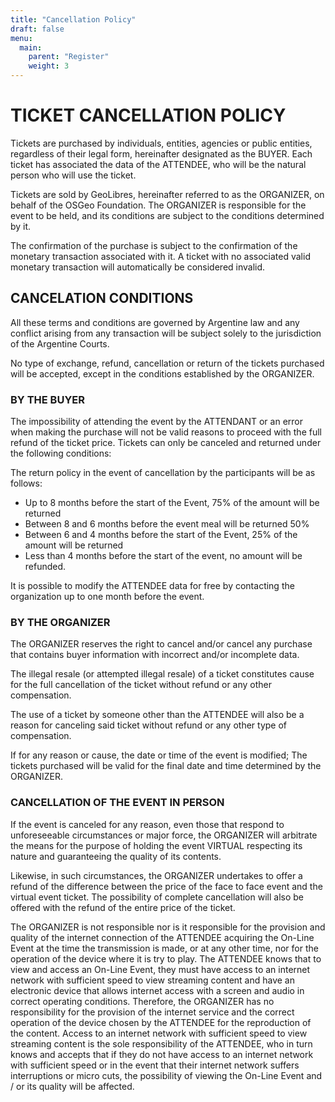 ```yaml
---
title: "Cancellation Policy"
draft: false
menu:
  main:
    parent: "Register"
    weight: 3
---
```


# TICKET CANCELLATION POLICY

Tickets are purchased by individuals, entities, agencies or public entities, regardless of their legal form, hereinafter designated as the BUYER. Each ticket has associated the data of the ATTENDEE, who will be the natural person who will use the ticket.

Tickets are sold by GeoLibres, hereinafter referred to as the ORGANIZER, on behalf of the OSGeo Foundation. The ORGANIZER is responsible for the event to be held, and its conditions are subject to the conditions determined by it.

The confirmation of the purchase is subject to the confirmation of the monetary transaction associated with it. A ticket with no associated valid monetary transaction will automatically be considered invalid.

## CANCELATION CONDITIONS

All these terms and conditions are governed by Argentine law and any conflict arising from any transaction will be subject solely to the jurisdiction of the Argentine Courts.

No type of exchange, refund, cancellation or return of the tickets purchased will be accepted, except in the conditions established by the ORGANIZER.

### BY THE BUYER

The impossibility of attending the event by the ATTENDANT or an error when making the purchase will not be valid reasons to proceed with the full refund of the ticket price. Tickets can only be canceled and returned under the following conditions:

The return policy in the event of cancellation by the participants will be as follows:

 * Up to 8 months before the start of the Event, 75% of the amount will be returned
 * Between 8 and 6 months before the event meal will be returned 50%
 * Between 6 and 4 months before the start of the Event, 25% of the amount will be returned
 * Less than 4 months before the start of the event, no amount will be refunded.

It is possible to modify the ATTENDEE data for free by contacting the organization up to one month before the event.

### BY THE ORGANIZER

The ORGANIZER reserves the right to cancel and/or cancel any purchase that contains buyer information with incorrect and/or incomplete data.

The illegal resale (or attempted illegal resale) of a ticket constitutes cause for the full cancellation of the ticket without refund or any other compensation.

The use of a ticket by someone other than the ATTENDEE will also be a reason for canceling said ticket without refund or any other type of compensation.

If for any reason or cause, the date or time of the event is modified; The tickets purchased will be valid for the final date and time determined by the ORGANIZER.

### CANCELLATION OF THE EVENT IN PERSON

If the event is canceled for any reason, even those that respond to unforeseeable circumstances or major force, the ORGANIZER will arbitrate the means for the purpose of holding the event VIRTUAL respecting its nature and guaranteeing the quality of its contents.

Likewise, in such circumstances, the ORGANIZER undertakes to offer a refund of the difference between the price of the face to face event and the virtual event ticket. The possibility of complete cancellation will also be offered with the refund of the entire price of the ticket.

The ORGANIZER is not responsible nor is it responsible for the provision and quality of the internet connection of the ATTENDEE acquiring the On-Line Event at the time the transmission is made, or at any other time, nor for the operation of the device where it is try to play. The ATTENDEE knows that to view and access an On-Line Event, they must have access to an internet network with sufficient speed to view streaming content and have an electronic device that allows internet access with a screen and audio in correct operating conditions. Therefore, the ORGANIZER has no responsibility for the provision of the internet service and the correct operation of the device chosen by the ATTENDEE for the reproduction of the content. Access to an internet network with sufficient speed to view streaming content is the sole responsibility of the ATTENDEE, who in turn knows and accepts that if they do not have access to an internet network with sufficient speed or in the event that their internet network suffers interruptions or micro cuts, the possibility of viewing the On-Line Event and / or its quality will be affected.

